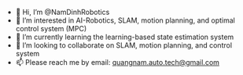 - 👋 Hi, I’m @NamDinhRobotics
- 👀 I’m interested in AI-Robotics, SLAM, motion planning, and optimal control system (MPC)
- 🌱 I’m currently learning the learning-based state estimation system
- 💞️ I’m looking to collaborate on SLAM, motion planning, and control system
- 📫 Please reach me by email: quangnam.auto.tech@gmail.com

<!---
NamDinhRobotics/NamDinhRobotics is a ✨ special ✨ repository because its `README.md` (this file) appears on your GitHub profile.
You can click the Preview link to take a look at your changes.
--->
